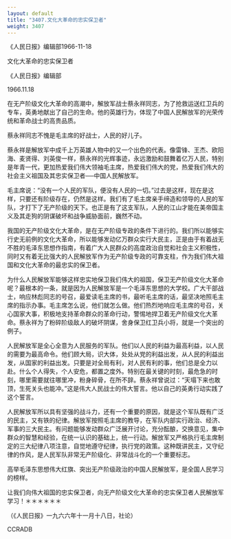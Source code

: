 ```yaml
---
layout: default
title: "3407.文化大革命的忠实保卫者"
weight: 3407
---
```


《人民日报》编辑部1966-11-18

文化大革命的忠实保卫者

《人民日报》编辑部

1966.11.18

在无产阶级文化大革命的高潮中，解放军战士蔡永祥同志，为了抢救运送红卫兵的专车，英勇地献出了自己的生命。他的英雄行为，体现了中国人民解放军的光荣传统和革命战士的高贵品质。

蔡永祥同志不愧是毛主席的好战士，人民的好儿子。

蔡永祥是解放军中成千上万英雄人物中的又一个出色的代表。像雷锋、王杰、欧阳海、麦贤得、刘英俊一样，蔡永祥的光辉事迹，永远激励和鼓舞着亿万人民，特别是年青一代，更加热爱我们伟大领袖毛主席，热爱我们伟大的党，热爱我们伟大的社会主义祖国及其忠实保卫者──中国人民解放军。

毛主席说：“没有一个人民的军队，便没有人民的一切。”过去是这样，现在是这样，只要还有阶级存在，仍然是这样。我们有了毛主席亲手缔造和领导的人民的军队，才打下了无产阶级的天下。也正是有了这支军队，人民的江山才能在美帝国主义及其走狗的阴谋破坏和战争威胁面前，巍然不动。

我国的无产阶级文化大革命，是在无产阶级专政的条件下进行的。我们所以能够实行史无前例的文化大革命，所以能够发动亿万群众实行大民主，正是由于有着战无不胜的毛泽东思想作指南，有着广大人民群众的高度政治自觉和社会主义积极性，同时又有着无比强大的人民解放军作为无产阶级专政的可靠支柱，作为我们伟大祖国和文化大革命的最忠实的保卫者。

为什么人民解放军能够这样忠实地保卫我们伟大的祖国，保卫无产阶级文化大革命呢？最根本的一条，就是因为人民解放军是一个毛泽东思想的大学校。广大干部战士，响应林彪同志的号召，最爱读毛主席的书，最听毛主席的话，最坚决地照毛主席的指示办事。毛主席怎么说，他们就怎么做。他们热烈地响应毛主席的号召，关心国家大事，积极地支持革命群众的革命行动，警惕地捍卫着无产阶级文化大革命。蔡永祥为了粉碎阶级敌人的破坏阴谋，舍身保卫红卫兵小将，就是一个突出的例子。

人民解放军是全心全意为人民服务的军队。他们以人民的利益为最高利益，以人民的需要为最高命令。他们顾大局，识大体，处处从党的利益出发，从人民的利益出发，从国家的利益出发。只要是对全局有利，对人民有利的事，他们总是全力以赴。什么个人得失，个人安危，都置之度外。特别在最关键的时刻，最危急的时刻，哪里需要就往哪里冲，粉身碎骨，在所不辞。蔡永祥曾说过：“天塌下来也敢顶，生死关头也能冲。”这是伟大人民战士的伟大誓言。他以自己的英勇行动实践了这个誓言。

人民解放军所以具有坚强的战斗力，还有一个重要的原因，就是这个军队既有广泛的民主，又有铁的纪律。解放军按照毛主席的教导，在军队内部实行政治、经济、军事的三大民主。有问题能够发动群众广泛展开讨论，充分酝酿，交换意见，集中群众的智慧和经验，在统一认识的基础上，统一行动。解放军又严格执行毛主席制定的三大纪律八项注意，自觉地遵守纪律，执行党的政策。这种既讲民主，又守纪律的作风，是人民军队非常无产阶级化、非常战斗化的一个重要标志。

高举毛泽东思想伟大红旗、突出无产阶级政治的中国人民解放军，是全国人民学习的榜样。

让我们向伟大祖国的忠实保卫者，向无产阶级文化大革命的忠实保卫者人民解放军学习！＊＊＊＊＊＊

（《人民日报》一九六六年十一月十八日，社论）

CCRADB

